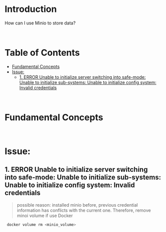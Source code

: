 <!-- omit in toc -->
# Introduction
How can I use Minio to store data?

<br />

<!-- omit in toc -->
# Table of Contents
- [Fundamental Concepts](#fundamental-concepts)
- [Issue:](#issue)
  - [1. ERROR Unable to initialize server switching into safe-mode: Unable to initialize sub-systems: Unable to initialize config system: Invalid credentials](#1-error-unable-to-initialize-server-switching-into-safe-mode-unable-to-initialize-sub-systems-unable-to-initialize-config-system-invalid-credentials)

<br />

# Fundamental Concepts

<br />


# Issue: 

## 1. ERROR Unable to initialize server switching into safe-mode: Unable to initialize sub-systems: Unable to initialize config system: Invalid credentials
> possible reason: installed minio before, previous credential information has conflicts with the current one. Therefore, remove minoi volume if use Docker

```sh
 docker volume rm <minio_volume>
```
    